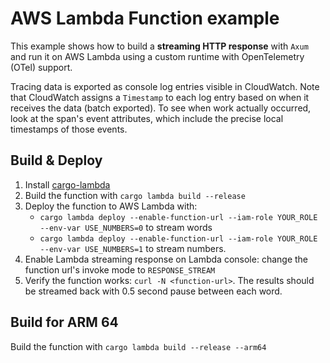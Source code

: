 # AWS Lambda Function example

This example shows how to build a **streaming HTTP response** with `Axum` and
run it on AWS Lambda using a custom runtime with OpenTelemetry (OTel) support.

Tracing data is exported as console log entries visible in CloudWatch. Note that
CloudWatch assigns a `Timestamp` to each log entry based on when it receives the
data (batch exported). To see when work actually occurred, look at the span's
event attributes, which include the precise local timestamps of those events.

## Build & Deploy

1. Install
   [cargo-lambda](https://github.com/cargo-lambda/cargo-lambda#installation)
2. Build the function with `cargo lambda build --release`
3. Deploy the function to AWS Lambda with:
   - `cargo lambda deploy --enable-function-url --iam-role YOUR_ROLE --env-var
USE_NUMBERS=0` to stream words
   - `cargo lambda deploy --enable-function-url --iam-role YOUR_ROLE --env-var
USE_NUMBERS=1` to stream numbers.
4. Enable Lambda streaming response on Lambda console: change the function url's
   invoke mode to `RESPONSE_STREAM`
5. Verify the function works: `curl -N <function-url>`. The results should be
   streamed back with 0.5 second pause between each word.

## Build for ARM 64

Build the function with `cargo lambda build --release --arm64`
